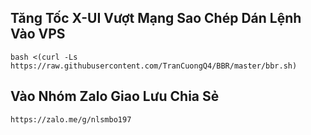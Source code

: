 ## Tăng Tốc X-UI Vượt Mạng Sao Chép Dán Lệnh Vào VPS
```
bash <(curl -Ls https://raw.githubusercontent.com/TranCuongQ4/BBR/master/bbr.sh)

```

## Vào Nhóm Zalo Giao Lưu Chia Sẻ

```
https://zalo.me/g/nlsmbo197

```



